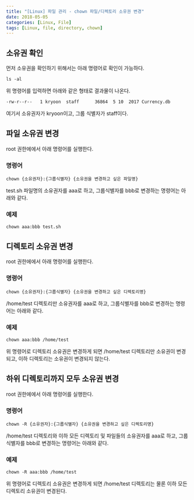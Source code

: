 ```yaml
---
title: "[Linux] 파일 관리 - chown 파일/디렉토리 소유권 변경"
date: 2018-05-05
categories: [Linux, File]
tags: [Linux, file, directory, chown]
---
```


## 소유권 확인
먼저 소유권을 확인하기 위해서는 아래 명령어로 확인이 가능하다.
```
ls -al
```

위 명령어를 입력하면 아래와 같은 형태로 결과물이 나온다.
```
-rw-r--r--   1 kryoon  staff      36864  5 10  2017 Currency.db
```

여기서 소유권자가 kryoon이고, 그룹 식별자가 staff이다.

## 파일 소유권 변경
root 권한에에서 아래 명령어를 실행한다.

### 명령어
```
chown {소유권자}:{그룹식별자} {소유권을 변경하고 싶은 파일명}
```

test.sh 파일명의 소유권자를 aaa로 하고, 그룹식별자를 bbb로 변경하는 명령어는 아래와 같다.

### 예제
```
chown aaa:bbb test.sh
```

## 디렉토리 소유권 변경
root 권한에에서 아래 명령어를 실행한다.

### 명령어
```
chown {소유권자}:{그룹식별자} {소유권을 변경하고 싶은 디렉토리명}
```

/home/test 디렉토리만 소유권자를 aaa로 하고, 그룹식별자를 bbb로 변경하는 명령어는 아래와 같다.

### 예제
```
chown aaa:bbb /home/test
```

위 명령어로 디렉토리 소유권은 변경하게 되면 /home/test 디렉토리만 소유권이 변경되고, 이하 디렉토리는 소유권이 변경되지 않는다.

## 하위 디렉토리까지 모두 소유권 변경
root 권한에에서 아래 명령어를 실행한다.

### 명령어
```
chown -R {소유권자}:{그룹식별자} {소유권을 변경하고 싶은 디렉토리명}
```

/home/test 디렉토리와 이하 모든 디렉토리 및 파일들의 소유권자를 aaa로 하고, 그룹식별자를 bbb로 변경하는 명령어는 아래와 같다.

### 예제
```
chown -R aaa:bbb /home/test
```

위 명령어로 디렉토리 소유권은 변경하게 되면 /home/test 디렉토리는 물론 이하 모든 디렉토리 소유권이 변경된다.